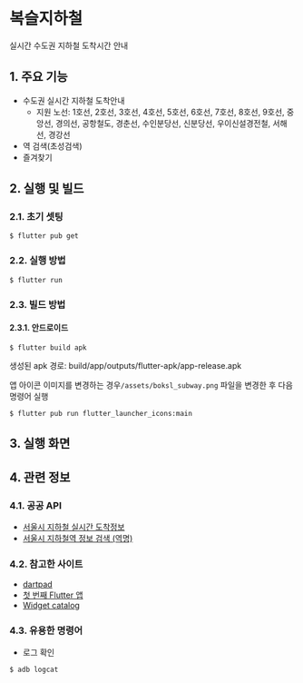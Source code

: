 # 복슬지하철
실시간 수도권 지하철 도착시간 안내

## 1. 주요 기능

- 수도권 실시간 지하철 도착안내
  - 지원 노선: 1호선, 2호선, 3호선, 4호선, 5호선, 6호선, 7호선, 8호선, 9호선, 중앙선, 경의선, 공항철도, 경춘선, 수인분당선, 신분당선, 우이신설경전철, 서해선, 경강선
- 역 검색(초성검색)
- 즐겨찾기

## 2. 실행 및 빌드
### 2.1. 초기 셋팅

```shell
$ flutter pub get
```

### 2.2. 실행 방법

```shell
$ flutter run
```

### 2.3. 빌드 방법 

#### 2.3.1. 안드로이드

```shell
$ flutter build apk
```

생성된 apk 경로: build/app/outputs/flutter-apk/app-release.apk

앱 아이콘 이미지를 변경하는 경우`/assets/boksl_subway.png` 파일을 변경한 후 다음 명령어 실행
```shell
$ flutter pub run flutter_launcher_icons:main
```

## 3. 실행 화면


## 4. 관련 정보

### 4.1. 공공 API
- [서울시 지하철 실시간 도착정보](https://data.seoul.go.kr/dataList/OA-12764/F/1/datasetView.do)
- [서울시 지하철역 정보 검색 (역명)](https://data.seoul.go.kr/dataList/OA-121/S/1/datasetView.do)
  
### 4.2. 참고한 사이트
- [dartpad](https://dartpad.dev/)
- [첫 번째 Flutter 앱](https://codelabs.developers.google.com/codelabs/flutter-codelab-first?hl=ko)
- [Widget catalog](https://docs.flutter.dev/ui/widgets)

### 4.3. 유용한 명령어

- 로그 확인
```shell
$ adb logcat 
```
